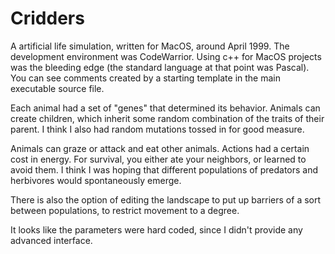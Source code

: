 # Cridders

A artificial life simulation, written for MacOS, around April 1999.
The development environment was CodeWarrior. Using c++ for MacOS
projects was the bleeding edge (the standard language at that point
was Pascal). You can see comments created by a starting template
in the main executable source file.

Each animal had a set of "genes" that determined its behavior.
Animals can create children, which inherit some random combination 
of the traits of their parent. I think I also had random mutations 
tossed in for good measure.

Animals can graze or attack and eat other animals. Actions had a certain
cost in energy. For survival, you either
ate your neighbors, or learned to avoid them. I think I was hoping
that different populations of predators and herbivores would spontaneously
emerge.

There is also the option of editing the landscape to put up barriers
of a sort between populations, to restrict movement to a degree.

It looks like the parameters were hard coded, since I didn't provide
any advanced interface.